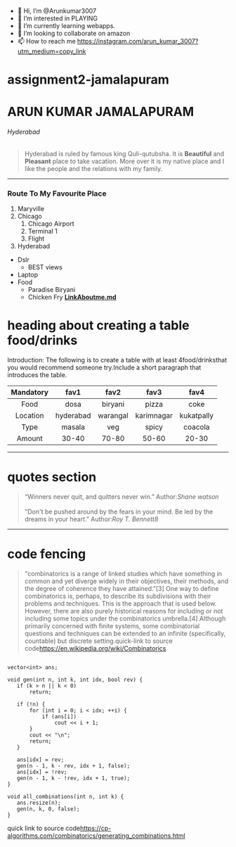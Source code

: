 - 👋 Hi, I’m @Arunkumar3007
- 👀 I’m interested in PLAYING
- 🌱 I’m currently learning webapps.
- 💞️ I’m looking to collaborate on amazon
- 📫 How to reach me https://instagram.com/arun_kumar_3007?utm_medium=copy_link

<!---
Arunkumar3007/Arunkumar3007 is a ✨ special ✨ repository because its `README.md` (this file) appears on your GitHub profile.
You can click the Preview link to take a look at your changes.
--->
# assignment2-jamalapuram

# ARUN KUMAR JAMALAPURAM

###### Hyderabad

> Hyderabad is ruled by famous king Quli-qutubsha. It is **Beautiful** and **Pleasant** place to take vacation. More over it is my native place and I like the people and the relations with my family.


------

### Route To My Favourite Place
1. Maryville
2. Chicago
    1. Chicago Airport
    2. Terminal 1
    3. Flight
3. Hyderabad
* Dslr
    * BEST views
* Laptop
* Food
   * Paradise Biryani
   * Chicken Fry
**[LinkAboutme.md](Aboutme.md)**

# heading about creating a table food/drinks

Introduction:
The following is to  create a table with at least 4food/drinksthat you would recommend someone try.Include a short paragraph that introduces the table. 

 |Mandatory|fav1             |fav2                  |fav3              |fav4            | 
 |:-------:|:--------:       |:--------:            |:--------:        |:-------:       |
 |Food     |dosa             |biryani               |pizza             |coke            |
 |Location |hyderabad        |warangal              |karimnagar        |kukatpally      |
 |Type     |masala           |veg                   |spicy             |coacola         |
 |Amount   |30-40            |70-80                 |50-60             |20-30           |

  ----
  # quotes section
  >“Winners never quit, and quitters never win.”
  >Author:*Shane watson* <br>   
  >“Don't be pushed around by the fears in your mind. Be led by the dreams in your heart.”
  >Author:*Roy T. Bennett8* 

 ----
 # code fencing
 > "combinatorics is a range of linked studies which have something in common and yet diverge widely in their objectives, their methods, and the degree of coherence they have attained."[3] One way to define combinatorics is, perhaps, to describe its subdivisions with their problems and techniques. This is the approach that is used below. However, there are also purely historical reasons for including or not including some topics under the combinatorics umbrella.[4] Although primarily concerned with finite systems, some combinatorial questions and techniques can be extended to an infinite (specifically, countable) but discrete setting.quick-link to source code<https://en.wikipedia.org/wiki/Combinatorics>
 ```

vector<int> ans;

void gen(int n, int k, int idx, bool rev) {
    if (k > n || k < 0)
        return;

    if (!n) {
        for (int i = 0; i < idx; ++i) {
            if (ans[i])
                cout << i + 1;
        }
        cout << "\n";
        return;
    }

    ans[idx] = rev;
    gen(n - 1, k - rev, idx + 1, false);
    ans[idx] = !rev;
    gen(n - 1, k - !rev, idx + 1, true);
}

void all_combinations(int n, int k) {
    ans.resize(n);
    gen(n, k, 0, false);
}
```
quick link to source code<https://cp-algorithms.com/combinatorics/generating_combinations.html>
 
